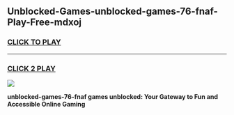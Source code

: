 
## Unblocked-Games-unblocked-games-76-fnaf-Play-Free-mdxoj
<h3>
<a href="https://premium76.site?title=unblocked-games-76-fnaf&ref=18A1">CLICK TO PLAY</a></h3>
<hr>

<h3>
<a href="https://premium76.site?title=unblocked-games-76-fnaf&ref=18A1">CLICK 2 PLAY</a>
  
</h3>

<a href="https://premium76.site?title=unblocked-games-76-fnaf&ref=18A1"><img src="https://clearcache.store/games.png"></a>


**unblocked-games-76-fnaf games unblocked: Your Gateway to Fun and Accessible Online Gaming**
